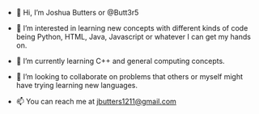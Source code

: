 - 👋 Hi, I’m Joshua Butters or @Butt3r5

- 👀 I’m interested in learning new concepts with different kinds of code being Python, HTML, Java, Javascript or whatever I can get my hands on.
- 🌱 I’m currently learning C++ and general computing concepts.
- 💞️ I’m looking to collaborate on problems that others or myself might have trying learning new languages.
- 📫 You can reach me at jbutters1211@gmail.com

